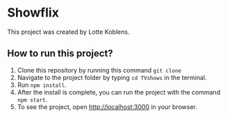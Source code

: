 # Showflix

This project was created by Lotte Koblens.

## How to run this project?
1. Clone this repository by running this command `git clone`
2. Navigate to the project folder by typing `cd TVshows` in the terminal.
3. Run `npm install`.
4. After the install is complete, you can run the project with the command `npm start`.
5. To see the project, open [http://localhost:3000](http://localhost:3000) in your browser.
